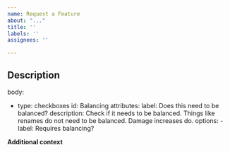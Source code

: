 ```yaml
---
name: Request a Feature
about: "..."
title: ''
labels: ''
assignees: ''

---
```


## Description
<!-- Explain your request in detail. -->

body:
- type: checkboxes
  id: Balancing
  attributes:
    label: Does this need to be balanced?
    description: Check if it needs to be balanced. Things like renames do not need to be balanced. Damage increases do.
    options:
      - label: Requires balancing?
  
**Additional context**
<!-- Add any other context about the request. -->
